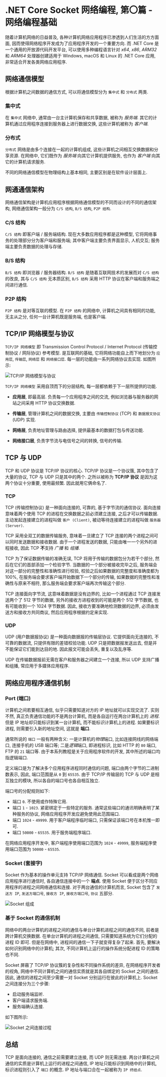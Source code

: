 # .NET Core Socket 网络编程, 第〇篇 - 网络编程基础

随着计算机网络的日益普及, 各种计算机网络应用程序已渗透到人们生活的方方面面, 因而使得网络程序开发成为了应用程序开发的一个重要方向. 而 .NET Core 是一个通用的开放源代码开发平台, 可以使用多种编程语言针对 *x64*, *x86*, *ARM32* 和 *ARM64* 处理器创建适用于 Windows, macOS 和 Linux 的 .NET Core 应用, 非常适合开发各类网络应用程序.

## 网络通信模型

根据计算机之间数据的通信方式, 可以将通信模型分为 `集中式` 和 `分布式` 两类.

### 集中式

在 `集中式` 网络中, 通常由一台主计算机保存和共享数据, 被称为 *服务端*. 其它的计算机通过应用程序连接到服务器上进行数据交换, 这些计算机被称为 *客户端*.

### 分布式

`分布式` 网络是由多个连接在一起的计算机组成, 这些计算机之间相互交换数据和分享资源. 在网络中, 它们既作为 *服务端* 向其它计算机提供服务, 也作为 *客户端* 向其它的计算机请求服务.

不同的网络通信模型在物理结构上基本相同, 主要区别是在软件设计层面上.

## 网通通信架构

网络通信架构是计算机应用程序根据网络通信模型的不同而设计的不同的通信架构, 网络通信架构一般分为 `C/S 结构`, `B/S 结构`, `P2P 结构`.

### C/S 结构

`C/S 结构` 即客户端 / 服务端结构. 现在大多数应用程序都是这种模型, 它将网络事务的处理部分分为客户端和服务端; 其中客户端主要负责界面显示, 人机交互; 服务端主要负责数据的处理与存储.

### B/S 结构

`B/S 结构` 即浏览器 / 服务器结构. `B/S 结构` 是随着互联网技术的发展而对 `C/S 结构` 的改良, 其与 `C/S 结构` 无本质区别, `B/S 结构` 采用 HTTP 协议在客户端和服务端之间进行通信.

### P2P 结构

`P2P 结构` 是对等互联的模型. 在 `P2P 结构` 的网络中, 计算机之间具有相同的功能, 无主从之分, 任何一台计算机既是服务端, 也是客户端.

## TCP/IP 网络模型与协议

`TCP/IP 网络模型` 即 Transmission Control Protocol / Internet Protocol (传输控制协议 / 网际协议) 参考模型. 是互联网的基础, 它将网络功能自上而下地划分为 `应用层`, `传输层`, `网络层` 和 `网络接口层`. 每一层的功能由一系列网络协议去实现. 如图所示:

![TCP/IP 网络模型与协议](./images/dotnet-core-socket-networking-programming/00-basics/tcp-ip-architecture.png)

`TCP/IP 网络模型` 采用自顶而下的分层结构, 每一层都依赖于下一层所提供的功能.

- **应用层**, 即最高层. 负责每一个应用程序之间的交流, 例如浏览器与服务器的网站之间采用 HTTP 协议交换数据.

- **传输层**, 管理计算机之间的数据交换, 主要由 `传输控制协议` (TCP) 和 `数据报文协议` (UDP) 实现.

- **网络层**, 负责地址管理与路由选择, 提供最基本的数据打包与传送功能.

- **网络接口层**, 负责字节流与电信号之间的转换, 信号的传输.

## TCP 与 UDP

TCP 和 UDP 协议是 TCP/IP 协议的核心. TCP/IP 协议是一个协议簇, 其中包含了大量的协议, TCP 与 UDP 只是其中的两个. 之所以被称为 **TCP/IP 协议** 是因为这两个协议十分重要, 使用最频繁. 因此就用它俩命名了.

### TCP

TCP (传输控制协议) 是一种面向连接的, 可靠的, 基于字节流的通信协议. 面向连接意味着两个使用 TCP 的进程在交换数据之前必须建立连接, 之后才可以传输数据. 主动发起连接建立的进程叫做 `客户 (Client)`, 被动等待连接建立的进程叫做 `服务器 (Server)`.

TCP 采用全双工的数据传输服务, 意味着一旦建立了 TCP 连接的两个进程之间可以同时发送数据和接收数据. 由于一个进程发送的数据, 只能由唯一一个另外的进程接收, 因此 TCP **不**支持 *广播* 和 *组播*.

TCP 为了保证数据传输的准确无误, TCP 将用于传输的数据包分为若干个部分, 然后在它们的首部添加一个检验字节. 当数据的一个部分被接收完毕之后, 服务端会对这一部分的完整性和准确性进行校验, 校验之后如果数据的完整度和准确度都为 100%, 在服务端会要求客户端开始数据下一个部分的传输, 如果数据的完整性和准确性与原来不相符, 那么服务端会要求客户端再次传输这个部分.

TCP 连接面向字节流, 这意味着数据是没有边界的, 比如一个进程通过 TCP 连接发送两个了 512 字节的数据, 另外的接收方进程收到的可能是两个 512 字节数据, 也有可能收到一个 1024 字节数据. 因此, 接收方要准确地检测数据的边界, 必须由发送方和接收方共同商议, 然后应用程序根据约定来实现.

### UDP

UDP (用户数据报协议) 是一种面向数据报的传输层协议. 它提供面向无连接的, 不可靠的数据流, 只提供有限的差错校验功能. UDP 只是把数据报发送出去, 但是并不能保证它们能到达目的地. 因此报文可能会丢失, 重复以及乱序等.

UDP 在传输数据报前无需在客户和服务器之间建立一个连接, 所以 UDP 支持广播和组播, 常应用于多媒体应用程序.

## 网络应用程序通信机制

### Port (端口)

计算机之间若要相互通信, 似乎只需要知道对方的 IP 地址就可以实现交流了. 实则不然, 真正负责通信功能的不是两台计算机, 而是各自运行在两台计算机上的 *进程*. 但是 IP 地址却只能标识到某一台计算机, 而不能标识计算机上的进程. 如果要标识进程, 则需要引入新的地址空间, 这就是 **端口**.

通常所说的 `端口` 一般有两种含义: 一是计算机的*物理*端口, 比如连接网线的网络端口, 连接手机的 USB 端口等; 二是*逻辑*端口, 即进程标识, 比如 HTTP 的 `80` 端口, FTP 的 `21` 端口等. 由于本系列教程是关于应用程序软件的开发, 其中所述的端口均指逻辑端口.

定义端口是为了解决多个应用程序进程同时通信的问题, 端口由两个字节的二进制数表示, 因此, 端口范围是从 `0` 到 `65535`. 由于 TCP/IP 传输层的 TCP 与 UDP 是相互独立的模块, 所以各自的端口号也各自相互独立.

端口号的分配规则如下:

- 端口 `0`. 不使用或作特殊它用.
- 端口 `1` - `1023`. 紧密绑定于一些特定的服务. 通常这些端口的通讯明确表明了某种服务的协议, 网络应用程序开发应避免使用此范围端口.
- 端口 `1024` - `49999`. 用于客户端程序临时端口, 只需保证该端口号在本机惟一即可.
- 端口 `50000` - `65535`. 用于服务端程序端口.

在网络应用程序开发中, 客户端程序使用端口范围为 `1024` - `49999`, 服务端程序使用端口范围为 `50000` - `65535`.

### Socket (套接字)

Socket 作为基本的操作单元支持 TCP/IP 网络通信. Socket 可以看成是两个网络应用程序进行通信时, 各自通信连接中的一个 **端点**. 使用 Socket 便于区分不同应用程序的进程之间网络通信和连接. 对于两台通信的计算机而言, Socket 包含了 `发送方 IP`, `发送方端口号`, `接收方 IP`, `接收方端口号`, `协议` 五部分.

![Socket 组成](./images/dotnet-core-socket-networking-programming/00-basics/socket-composition.png)

### 基于 Socket 的通信机制

网络中的两台计算机的进程之间的通信与单台计算机进程之间的通信不同, 前者是跨计算机交换数据. 在单台计算机的进程之间通信, 只需要知道系统为它们分配的进程 ID 即可. 但是在网络中, 进程间的通信一下子就变得复杂了起来. 首先, 要解决如何识别网络中的计算机; 其次, 不同计算机上运行的操作系统分配进程 ID 的策略也不同.

Socket 屏蔽了 TCP/IP 协议簇的复杂性和不同操作系统的差异, 在网络程序开发者的视角, 网络中不同计算机之间的通信实质就是其各自绑定的 Socket 之间的通信. 因此, 通信的进程之间至少需要一对 Socket 分别运行在彼此的计算机上. Socket 之间连接分为三个步骤:

- 启动服务端监听.
- 客户端请求服务端.
- 服务端确认连接.

如下图所示:

![Socket 之间连接过程](./images/dotnet-core-socket-networking-programming/00-basics/socket-transmitting-data.png)

## 总结

TCP 是面向连接的, 通信之前需要建立连接, 而 UDP 则无需连接. 两台计算机之间通信的实质是计算机上运行的进程之间通信, IP 地址只能标识到网络中的计算机, 标识进程则引入了 `端口` 的概念. IP 地址与端口合在一起被称为 `IP 终结点`.
